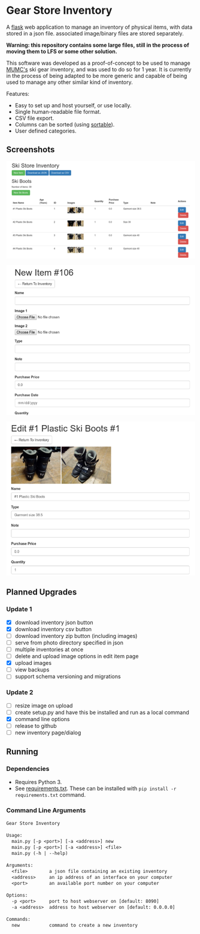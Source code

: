 # Gear Store Inventory

A [flask](https://flask.palletsprojects.com/) web application to manage an inventory of physical items, with data stored in a json file. associated image/binary files are stored separately.

**Warning: this repository contains some large files, still in the process of moving them to LFS or some other solution.**

This software was developed as a proof-of-concept to be used to manage [MUMC's](https://www.mumc.org.au/) ski gear inventory, and was used to do so for 1 year. It is currently in the process of being adapted to be more generic and capable of being used to manage any other similar kind of inventory.

Features:

- Easy to set up and host yourself, or use locally.
- Single human-readable file format.
- CSV file export.
- Columns can be sorted (using [sortable](https://github.com/HubSpot/sortable)).
- User defined categories.

## Screenshots

![Index Page Screenshot](./screenshots/index.png)

![New Item Page Screenshot](./screenshots/new_item.png)

![Edit Item Page Screenshot](./screenshots/edit_item.png)

## Planned Upgrades

### Update 1

- [x] download inventory json button
- [x] download inventory csv button
- [ ] download inventory zip button (including images)
- [ ] serve from photo directory specified in json
- [ ] multiple inventories at once
- [ ] delete and upload image options in edit item page
- [x] upload images
- [ ] view backups
- [ ] support schema versioning and migrations

### Update 2

- [ ] resize image on upload
- [ ] create setup.py and have this be installed and run as a local command
- [x] command line options
- [ ] release to github
- [ ] new inventory page/dialog

## Running

### Dependencies

- Requires Python 3.
- See [requirements.txt](requirements.txt). These can be installed with `pip install -r requirements.txt` command.

### Command Line Arguments

```man
Gear Store Inventory

Usage:
  main.py [-p <port>] [-a <address>] new
  main.py [-p <port>] [-a <address>] <file>
  main.py (-h | --help)

Arguments:
  <file>        a json file containing an existing inventory
  <address>     an ip address of an interface on your computer
  <port>        an available port number on your computer

Options:
  -p <port>     port to host webserver on [default: 8090]
  -a <address>  address to host webserver on [default: 0.0.0.0]

Commands:
  new           command to create a new inventory
```
